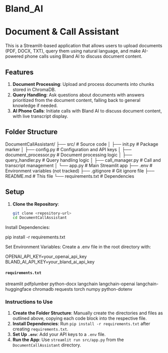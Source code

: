 # Bland_AI
# Document & Call Assistant

This is a Streamlit-based application that allows users to upload documents (PDF, DOCX, TXT), query them using natural language, and make AI-powered phone calls using Bland AI to discuss document content.

## Features
1. **Document Processing**: Upload and process documents into chunks stored in ChromaDB.
2. **Query Handling**: Ask questions about documents with answers prioritized from the document content, falling back to general knowledge if needed.
3. **AI Phone Calls**: Initiate calls with Bland AI to discuss document content, with live transcript display.

## Folder Structure
DocumentCallAssistant/
├── src/                    # Source code
│   ├── init.py         # Package marker
│   ├── config.py          # Configuration and API keys
│   ├── document_processor.py # Document processing logic
│   ├── query_handler.py    # Query handling logic
│   ├── call_manager.py     # Call and transcript management
│   └── app.py             # Main Streamlit app
├── .env                    # Environment variables (not tracked)
├── .gitignore             # Git ignore file
├── README.md              # This file
└── requirements.txt       # Dependencies


## Setup
1. **Clone the Repository**:
   ```bash
   git clone <repository-url>
   cd DocumentCallAssistant
Install Dependencies:

pip install -r requirements.txt

Set Environment Variables: Create a .env file in the root directory with:

OPENAI_API_KEY=your_openai_api_key
BLAND_AI_API_KEY=your_bland_ai_api_key

#### `requirements.txt`
streamlit
pdfplumber
python-docx
langchain
langchain-openai
langchain-huggingface
chromadb
requests
torch
numpy
python-dotenv

### Instructions to Use
1. **Create the Folder Structure**: Manually create the directories and files as outlined above, copying each code block into the respective file.
2. **Install Dependencies**: Run `pip install -r requirements.txt` after creating `requirements.txt`.
3. **Set Up `.env`**: Add your API keys to a `.env` file.
4. **Run the App**: Use `streamlit run src/app.py` from the `DocumentCallAssistant` directory.
